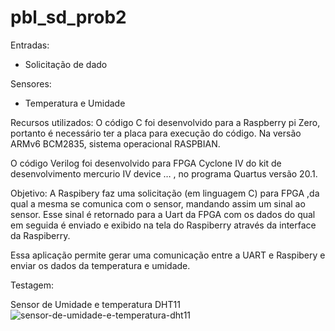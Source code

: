 # pbl_sd_prob2


Entradas:
- Solicitação de dado

Sensores:
- Temperatura e Umidade

Recursos utilizados:
O código  C foi desenvolvido para a Raspberry pi Zero,
portanto é necessário ter a placa para execução do código. Na versão ARMv6 BCM2835, sistema operacional RASPBIAN.
 
O código Verilog foi desenvolvido para FPGA Cyclone IV do kit de desenvolvimento mercurio IV device … , no programa Quartus versão 20.1.


Objetivo:
A Raspibery faz uma solicitação (em linguagem C)  para FPGA ,da qual a mesma se comunica com o sensor, mandando assim um sinal ao sensor.
Esse sinal é retornado para a Uart da FPGA com os dados do qual em seguida é enviado e exibido na tela do Raspiberry através da interface da Raspiberry.


Essa aplicação permite gerar uma comunicação entre a UART e Raspibery e enviar os dados da temperatura e umidade.

Testagem: 


Sensor de Umidade e temperatura  DHT11
![sensor-de-umidade-e-temperatura-dht11](https://user-images.githubusercontent.com/8845392/169423907-19a8ab51-d1b9-4970-ace5-84bf40c9abdc.jpg)

